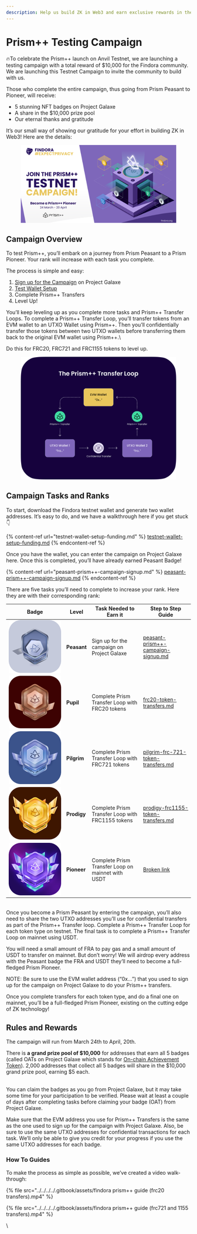 ```yaml
---
description: Help us build ZK in Web3 and earn exclusive rewards in the process
---
```


# Prism++ Testing Campaign

🔥To celebrate the Prism++ launch on Anvil Testnet, we are launching a testing campaign with a total reward of $10,000 for the Findora community. We are launching this Testnet Campaign to invite the community to build with us.&#x20;

Those who complete the entire campaign, thus going from Prism Peasant to Pioneer, will receive:&#x20;

* 5 stunning NFT badges on Project Galaxe
* A share in the $10,000 prize pool
* Our eternal thanks and gratitude

It’s our small way of showing our gratitude for your effort in building ZK in Web3! Here are the details:&#x20;

<figure><img src="../../../../.gitbook/assets/Prism++ Testnet Campaign (2) (1).png" alt=""><figcaption></figcaption></figure>

## Campaign Overview&#x20;

To test Prism++, you’ll embark on a journey from Prism Peasant to a Prism Pioneer. Your rank will increase with each task you complete.&#x20;

The process is simple and easy:&#x20;

1. [Sign up for the Campaign](peasant-prism++-campaign-signup.md) on Project Galaxe&#x20;
2. [Test Wallet Setup ](testnet-wallet-setup-funding.md)
3. Complete Prism++ Transfers
4. Level Up!

You’ll keep leveling up as you complete more tasks and Prism++ Transfer Loops. To complete a Prism++ Transfer Loop, you’ll transfer tokens from an EVM wallet to an UTXO Wallet using Prism++. Then you’ll confidentially transfer those tokens between two UTXO wallets before transferring them back to the original EVM wallet using Prism++.\


Do this for FRC20, FRC721 and FRC1155 tokens to level up.

<figure><img src="../../../../.gitbook/assets/Image (11).png" alt=""><figcaption></figcaption></figure>

## Campaign Tasks and Ranks

To start, download the Findora testnet wallet and generate two wallet addresses. It’s easy to do, and we have a walkthrough here if you get stuck 👇&#x20;

{% content-ref url="testnet-wallet-setup-funding.md" %}
[testnet-wallet-setup-funding.md](testnet-wallet-setup-funding.md)
{% endcontent-ref %}

Once you have the wallet, you can enter the campaign on Project Galaxe here. Once this is completed, you’ll have already earned Peasant Badge!

{% content-ref url="peasant-prism++-campaign-signup.md" %}
[peasant-prism++-campaign-signup.md](peasant-prism++-campaign-signup.md)
{% endcontent-ref %}

There are five tasks you’ll need to complete to increase your rank. Here they are with their corresponding rank:

| Badge                                                      | Level       | Task Needed to Earn it                            | Step to Step Guide                                                                 |
| ---------------------------------------------------------- | ----------- | ------------------------------------------------- | ---------------------------------------------------------------------------------- |
| ****![](<../../../../.gitbook/assets/Level 1.png>)****     | **Peasant** | Sign up for the campaign on Project Galaxe        | [peasant-prism++-campaign-signup.md](peasant-prism++-campaign-signup.md "mention") |
| ****![](<../../../../.gitbook/assets/Level 2.png>)****     | **Pupil**   | Complete Prism Transfer Loop with FRC20 tokens    | [frc20-token-transfers.md](frc20-token-transfers.md "mention")                     |
| ****![](<../../../../.gitbook/assets/Level 3 (1).png>)**** | **Pilgrim** | Complete Prism Transfer Loop with FRC721 tokens   | [pilgrim-frc-721-token-transfers.md](pilgrim-frc-721-token-transfers.md "mention") |
| ****![](<../../../../.gitbook/assets/Level 4.png>)****     | **Prodigy** | Complete Prism Transfer Loop with FRC1155 tokens  | [prodigy-frc1155-token-transfers.md](prodigy-frc1155-token-transfers.md "mention") |
| ****![](<../../../../.gitbook/assets/Level 5.png>)****     | **Pioneer** | Complete Prism Transfer Loop on mainnet with USDT | [Broken link](broken-reference "mention")                                          |

\
Once you become a Prism Peasant by entering the campaign, you’ll also need to share the two UTXO addresses you’ll use for confidential transfers as part of the Prism++ Transfer loop. Complete a Prism++ Transfer Loop for each token type on testnet. The final task is to complete a Prism++ Transfer Loop on mainnet using USDT.

You will need a small amount of FRA to pay gas and a small amount of USDT to transfer on mainnet. But don’t worry! We will airdrop every address with the Peasant badge the FRA and USDT they’ll need to become a full-fledged Prism Pioneer.

NOTE: Be sure to use the EVM wallet address (“0x…”) that you used to sign up for the campaign on Project Galaxe to do your Prism++ transfers.&#x20;

Once you complete transfers for each token type, and do a final one on mainnet, you’ll be a full-fledged Prism Pioneer, existing on the cutting edge of ZK technology!&#x20;

## Rules and Rewards

The campaign will run from March 24th to April, 20th.&#x20;

There is **a grand prize pool of $10,000** for addresses that earn all 5 badges (called OATs on Project Galaxe which stands for [On-chain Achievement Token](https://medium.com/galxe-news/introducing-galaxy-oat-on-chain-achievement-token-7e89779242b4)). 2,000 addresses that collect all 5 badges will share in the $10,000 grand prize pool, earning $5 each.

\
You can claim the badges as you go from Project Galaxe, but it may take some time for your participation to be verified. Please wait at least a couple of days after completing tasks before claiming your badge (OAT) from Project Galaxe.

Make sure that the EVM address you use for Prism++ Transfers is the same as the one used to sign up for the campaign with Project Galaxe. Also, be sure to use the same UTXO addresses for confidential transactions for each task. We’ll only be able to give you credit for your progress if you use the same UTXO addresses for each badge.

### How To Guides

To make the process as simple as possible, we’ve created a video walk-through:

{% file src="../../../../.gitbook/assets/findora prism++ guide (frc20 transfers).mp4" %}

{% file src="../../../../.gitbook/assets/findora prism++ guide (frc721 and 1155 transfers).mp4" %}





\


